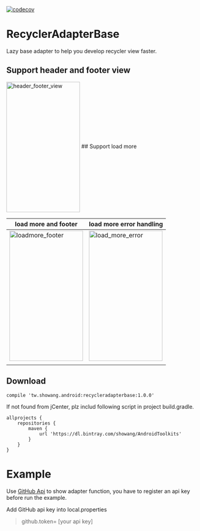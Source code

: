 [![codecov](https://codecov.io/gh/showang/RecyclerAdapterBase/branch/master/graph/badge.svg)](https://codecov.io/gh/showang/RecyclerAdapterBase)

# RecyclerAdapterBase
Lazy base adapter to help you develop recycler view faster.

## Support header and footer view
<img src="https://cloud.githubusercontent.com/assets/780712/20781231/4c7575b2-b7bc-11e6-9d1f-d5abf294aad4.gif" width = "192" height = "341" alt="header_footer_view" align=center />
## Support load more

| load more and footer  | load more error handling  |
|---|---|
| <img src="https://cloud.githubusercontent.com/assets/780712/20784975/977a9e86-b7d8-11e6-8771-234ca0ff8bb0.gif" width = "192" height = "341" alt="loadmore_footer" align=center />  | <img src="https://cloud.githubusercontent.com/assets/780712/20781270/8c7a4ffc-b7bc-11e6-92bf-4b4448a69a63.gif" width = "192" height = "341" alt="load_more_error" align=center />  | 
|   |   |


## Download
```
compile 'tw.showang.android:recycleradapterbase:1.0.0'
```
If not found from jCenter, plz includ following script in project build.gradle.
```
allprojects {
    repositories {
        maven {
            url 'https://dl.bintray.com/showang/AndroidToolkits'
        }
    }
}
```

# Example
 Use [GitHub Api](https://developer.github.com/v3/) to show adapter function, you have to register an api key before run the example.

 Add GitHub api key into local.properties
> github.token= [your api key]

